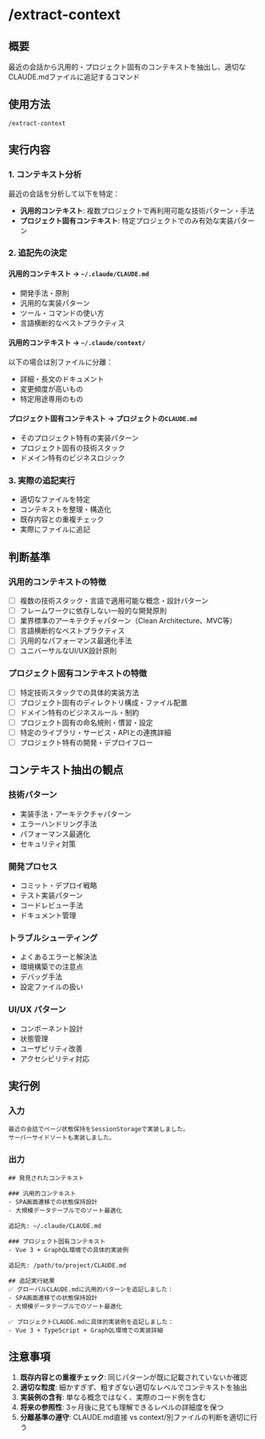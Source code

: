 # /extract-context

## 概要

最近の会話から汎用的・プロジェクト固有のコンテキストを抽出し、適切なCLAUDE.mdファイルに追記するコマンド

## 使用方法

```
/extract-context
```

## 実行内容

### 1. コンテキスト分析
最近の会話を分析して以下を特定：
- **汎用的コンテキスト**: 複数プロジェクトで再利用可能な技術パターン・手法
- **プロジェクト固有コンテキスト**: 特定プロジェクトでのみ有効な実装パターン

### 2. 追記先の決定

#### 汎用的コンテキスト → `~/.claude/CLAUDE.md`
- 開発手法・原則
- 汎用的な実装パターン
- ツール・コマンドの使い方
- 言語横断的なベストプラクティス

#### 汎用的コンテキスト → `~/.claude/context/`
以下の場合は別ファイルに分離：
- 詳細・長文のドキュメント
- 変更頻度が高いもの
- 特定用途専用のもの

#### プロジェクト固有コンテキスト → プロジェクトの`CLAUDE.md`
- そのプロジェクト特有の実装パターン
- プロジェクト固有の技術スタック
- ドメイン特有のビジネスロジック

### 3. 実際の追記実行
- 適切なファイルを特定
- コンテキストを整理・構造化
- 既存内容との重複チェック
- 実際にファイルに追記

## 判断基準

### 汎用的コンテキストの特徴
- [ ] 複数の技術スタック・言語で適用可能な概念・設計パターン
- [ ] フレームワークに依存しない一般的な開発原則
- [ ] 業界標準のアーキテクチャパターン（Clean Architecture、MVC等）
- [ ] 言語横断的なベストプラクティス
- [ ] 汎用的なパフォーマンス最適化手法
- [ ] ユニバーサルなUI/UX設計原則

### プロジェクト固有コンテキストの特徴
- [ ] 特定技術スタックでの具体的実装方法
- [ ] プロジェクト固有のディレクトリ構成・ファイル配置
- [ ] ドメイン特有のビジネスルール・制約
- [ ] プロジェクト固有の命名規則・慣習・設定
- [ ] 特定のライブラリ・サービス・APIとの連携詳細
- [ ] プロジェクト特有の開発・デプロイフロー

## コンテキスト抽出の観点

### 技術パターン
- 実装手法・アーキテクチャパターン
- エラーハンドリング手法
- パフォーマンス最適化
- セキュリティ対策

### 開発プロセス
- コミット・デプロイ戦略
- テスト実装パターン
- コードレビュー手法
- ドキュメント管理

### トラブルシューティング
- よくあるエラーと解決法
- 環境構築での注意点
- デバッグ手法
- 設定ファイルの扱い

### UI/UX パターン
- コンポーネント設計
- 状態管理
- ユーザビリティ改善
- アクセシビリティ対応

## 実行例

### 入力
```
最近の会話でページ状態保持をSessionStorageで実装しました。
サーバーサイドソートも実装しました。
```

### 出力
```
## 発見されたコンテキスト

### 汎用的コンテキスト
- SPA画面遷移での状態保持設計
- 大規模データテーブルでのソート最適化

追記先: ~/.claude/CLAUDE.md

### プロジェクト固有コンテキスト
- Vue 3 + GraphQL環境での具体的実装例

追記先: /path/to/project/CLAUDE.md

## 追記実行結果
✅ グローバルCLAUDE.mdに汎用的パターンを追記しました：
- SPA画面遷移での状態保持設計
- 大規模データテーブルでのソート最適化

✅ プロジェクトCLAUDE.mdに具体的実装例を追記しました：
- Vue 3 + TypeScript + GraphQL環境での実装詳細
```

## 注意事項

1. **既存内容との重複チェック**: 同じパターンが既に記載されていないか確認
2. **適切な粒度**: 細かすぎず、粗すぎない適切なレベルでコンテキストを抽出
3. **実装例の含有**: 単なる概念ではなく、実際のコード例を含む
4. **将来の参照性**: 3ヶ月後に見ても理解できるレベルの詳細度を保つ
5. **分離基準の遵守**: CLAUDE.md直接 vs context/別ファイルの判断を適切に行う

